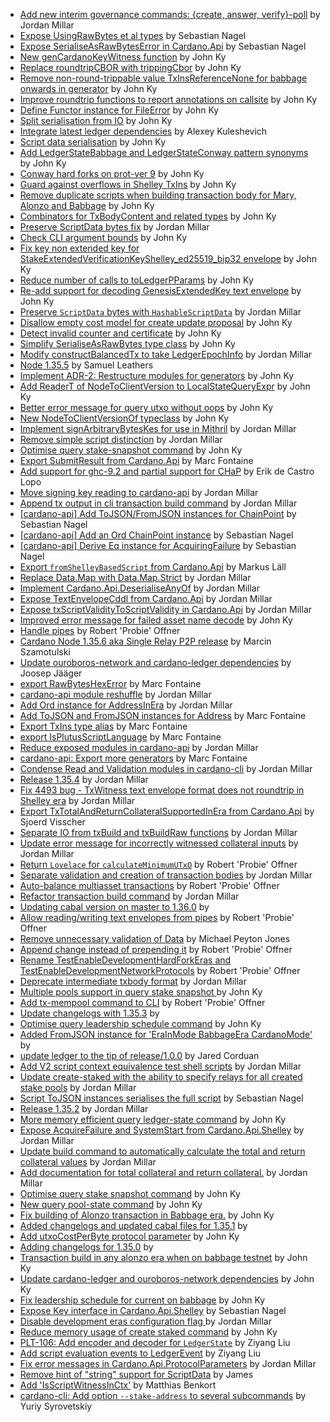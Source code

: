 - [Add new interim governance commands: {create, answer, verify}-poll](https://github.com/input-output-hk/cardano-node/pull/5112) by Jordan Millar
- [Expose UsingRawBytes et al types](https://github.com/input-output-hk/cardano-node/pull/5086) by Sebastian Nagel
- [Expose SerialiseAsRawBytesError in Cardano.Api](https://github.com/input-output-hk/cardano-node/pull/5085) by Sebastian Nagel
- [New genCardanoKeyWitness function](https://github.com/input-output-hk/cardano-node/pull/5071) by John Ky
- [Replace roundtripCBOR with trippingCbor](https://github.com/input-output-hk/cardano-node/pull/5069) by John Ky
- [Remove non-round-trippable value TxInsReferenceNone for babbage onwards in generator](https://github.com/input-output-hk/cardano-node/pull/5064) by John Ky
- [Improve roundtrip functions to report annotations on callsite](https://github.com/input-output-hk/cardano-node/pull/5063) by John Ky
- [Define Functor instance for FileError](https://github.com/input-output-hk/cardano-node/pull/5057) by John Ky
- [Split serialisation from IO](https://github.com/input-output-hk/cardano-node/pull/5049) by John Ky
- [Integrate latest ledger dependencies](https://github.com/input-output-hk/cardano-node/pull/5013) by Alexey Kuleshevich
- [Script data serialisation](https://github.com/input-output-hk/cardano-node/pull/5002) by John Ky
- [Add LedgerStateBabbage and LedgerStateConway pattern synonyms](https://github.com/input-output-hk/cardano-node/pull/5001) by John Ky
- [Conway hard forks on prot-ver 9](https://github.com/input-output-hk/cardano-node/pull/4988) by John Ky
- [Guard against overflows in Shelley TxIns](https://github.com/input-output-hk/cardano-node/pull/4956) by John Ky
- [Remove duplicate scripts when building transaction body for Mary, Alonzo and Babbage](https://github.com/input-output-hk/cardano-node/pull/4953) by John Ky
- [Combinators for TxBodyContent and related types](https://github.com/input-output-hk/cardano-node/pull/4941) by John Ky
- [Preserve ScriptData bytes fix](https://github.com/input-output-hk/cardano-node/pull/4926) by Jordan Millar
- [Check CLI argument bounds](https://github.com/input-output-hk/cardano-node/pull/4919) by John Ky
- [Fix key non extended key for StakeExtendedVerificationKeyShelley_ed25519_bip32 envelope](https://github.com/input-output-hk/cardano-node/pull/4918) by John Ky
- [Reduce number of calls to toLedgerPParams](https://github.com/input-output-hk/cardano-node/pull/4903) by John Ky
- [Re-add support for decoding GenesisExtendedKey text envelope](https://github.com/input-output-hk/cardano-node/pull/4894) by John Ky
- [Preserve `ScriptData` bytes with `HashableScriptData`](https://github.com/input-output-hk/cardano-node/pull/4886) by Jordan Millar
- [Disallow empty cost model for create update proposal](https://github.com/input-output-hk/cardano-node/pull/4885) by John Ky
- [Detect invalid counter and certificate](https://github.com/input-output-hk/cardano-node/pull/4880) by John Ky
- [Simplify SerialiseAsRawBytes type class](https://github.com/input-output-hk/cardano-node/pull/4876) by John Ky
- [Modify constructBalancedTx to take LedgerEpochInfo](https://github.com/input-output-hk/cardano-node/pull/4858) by Jordan Millar
- [Node 1.35.5](https://github.com/input-output-hk/cardano-node/pull/4851) by Samuel Leathers
- [Implement ADR-2: Restructure modules for generators](https://github.com/input-output-hk/cardano-node/pull/4833) by John Ky
- [Add ReaderT of NodeToClientVersion to LocalStateQueryExpr](https://github.com/input-output-hk/cardano-node/pull/4809) by John Ky
- [Better error message for query utxo without oops](https://github.com/input-output-hk/cardano-node/pull/4788) by John Ky
- [New NodeToClientVersionOf typeclass](https://github.com/input-output-hk/cardano-node/pull/4787) by John Ky
- [Implement signArbitraryBytesKes for use in Mithril](https://github.com/input-output-hk/cardano-node/pull/4779) by Jordan Millar
- [Remove simple script distinction](https://github.com/input-output-hk/cardano-node/pull/4763) by Jordan Millar
- [Optimise query stake-snapshot command](https://github.com/input-output-hk/cardano-node/pull/4754) by John Ky
- [Export SubmitResult from Cardano.Api](https://github.com/input-output-hk/cardano-node/pull/4753) by Marc Fontaine
- [Add support for ghc-9.2 and partial support for CHaP](https://github.com/input-output-hk/cardano-node/pull/4701) by Erik de Castro Lopo
- [Move signing key reading to cardano-api](https://github.com/input-output-hk/cardano-node/pull/4698) by Jordan Millar
- [Append tx output in cli transaction build command](https://github.com/input-output-hk/cardano-node/pull/4696) by Jordan Millar
- [[cardano-api] Add ToJSON/FromJSON instances for ChainPoint](https://github.com/input-output-hk/cardano-node/pull/4686) by Sebastian Nagel
- [[cardano-api] Add an Ord ChainPoint instance](https://github.com/input-output-hk/cardano-node/pull/4685) by Sebastian Nagel
- [[cardano-api] Derive Eq instance for AcquiringFailure](https://github.com/input-output-hk/cardano-node/pull/4683) by Sebastian Nagel
- [Export `fromShelleyBasedScript` from Cardano.Api](https://github.com/input-output-hk/cardano-node/pull/4682) by Markus Läll
- [Replace Data.Map with Data.Map.Strict](https://github.com/input-output-hk/cardano-node/pull/4675) by Jordan Millar
- [Implement Cardano.Api.DeserialiseAnyOf](https://github.com/input-output-hk/cardano-node/pull/4639) by Jordan Millar
- [Expose TextEnvelopeCddl from Cardano.Api](https://github.com/input-output-hk/cardano-node/pull/4635) by Jordan Millar
- [Expose txScriptValidityToScriptValidity in Cardano.Api](https://github.com/input-output-hk/cardano-node/pull/4628) by Jordan Millar
- [Improved error message for failed asset name decode](https://github.com/input-output-hk/cardano-node/pull/4626) by John Ky
- [Handle pipes](https://github.com/input-output-hk/cardano-node/pull/4625) by Robert 'Probie' Offner
- [Cardano Node 1.35.6 aka Single Relay P2P release](https://github.com/input-output-hk/cardano-node/pull/4612) by Marcin Szamotulski
- [Update ouroboros-network and cardano-ledger dependencies](https://github.com/input-output-hk/cardano-node/pull/4608) by Joosep Jääger
- [export RawBytesHexError](https://github.com/input-output-hk/cardano-node/pull/4599) by Marc Fontaine
- [cardano-api module reshuffle](https://github.com/input-output-hk/cardano-node/pull/4593) by Jordan Millar
- [Add Ord instance for AddressInEra](https://github.com/input-output-hk/cardano-node/pull/4587) by Jordan Millar
- [Add ToJSON and FromJSON instances for Address](https://github.com/input-output-hk/cardano-node/pull/4568) by Marc Fontaine
- [Export TxIns type alias](https://github.com/input-output-hk/cardano-node/pull/4565) by Marc Fontaine
- [export IsPlutusScriptLanguage](https://github.com/input-output-hk/cardano-node/pull/4554) by Marc Fontaine
- [Reduce exposed modules in cardano-api](https://github.com/input-output-hk/cardano-node/pull/4546) by Jordan Millar
- [cardano-api: Export more generators](https://github.com/input-output-hk/cardano-node/pull/4534) by Marc Fontaine
- [Condense Read and Validation modules in cardano-cli](https://github.com/input-output-hk/cardano-node/pull/4516) by Jordan Millar
- [Release 1.35.4](https://github.com/input-output-hk/cardano-node/pull/4508) by Jordan Millar
- [Fix 4493 bug - TxWitness text envelope format does not roundtrip in Shelley era](https://github.com/input-output-hk/cardano-node/pull/4501) by Jordan Millar
- [Export TxTotalAndReturnCollateralSupportedInEra from Cardano.Api](https://github.com/input-output-hk/cardano-node/pull/4496) by Sjoerd Visscher
- [Separate IO from txBuild and txBuildRaw functions](https://github.com/input-output-hk/cardano-node/pull/4491) by Jordan Millar
- [Update error message for incorrectly witnessed collateral inputs](https://github.com/input-output-hk/cardano-node/pull/4484) by Jordan Millar
- [Return `Lovelace` for `calculateMinimumUTxO`](https://github.com/input-output-hk/cardano-node/pull/4482) by Robert 'Probie' Offner
- [Separate validation and creation of transaction bodies](https://github.com/input-output-hk/cardano-node/pull/4468) by Jordan Millar
- [Auto-balance multiasset transactions](https://github.com/input-output-hk/cardano-node/pull/4450) by Robert 'Probie' Offner
- [Refactor transaction build command](https://github.com/input-output-hk/cardano-node/pull/4446) by Jordan Millar
- [Updating cabal version on master to 1.36.0](https://github.com/input-output-hk/cardano-node/pull/4391) by 
- [Allow reading/writing text envelopes from pipes](https://github.com/input-output-hk/cardano-node/pull/4384) by Robert 'Probie' Offner
- [Remove unnecessary validation of Data](https://github.com/input-output-hk/cardano-node/pull/4344) by Michael Peyton Jones
- [Append change instead of prepending it](https://github.com/input-output-hk/cardano-node/pull/4343) by Robert 'Probie' Offner
- [Rename TestEnableDevelopmentHardForkEras and TestEnableDevelopmentNetworkProtocols](https://github.com/input-output-hk/cardano-node/pull/4341) by Robert 'Probie' Offner
- [Deprecate intermediate txbody format](https://github.com/input-output-hk/cardano-node/pull/4303) by Jordan Millar
- [Multiple pools support in query stake snapshot ](https://github.com/input-output-hk/cardano-node/pull/4279) by John Ky
- [Add tx-mempool command to CLI](https://github.com/input-output-hk/cardano-node/pull/4276) by Robert 'Probie' Offner
- [Update changelogs with 1.35.3](https://github.com/input-output-hk/cardano-node/pull/4269) by 
- [Optimise query leadership schedule command](https://github.com/input-output-hk/cardano-node/pull/4250) by John Ky
- [Added FromJSON instance for 'EraInMode BabbageEra CardanoMode'](https://github.com/input-output-hk/cardano-node/pull/4249) by 
- [update ledger to the tip of release/1.0.0](https://github.com/input-output-hk/cardano-node/pull/4242) by Jared Corduan
- [Add V2 script context equivalence test shell scripts](https://github.com/input-output-hk/cardano-node/pull/4238) by Jordan Millar
- [Update create-staked with the ability to specify relays for all created stake pools](https://github.com/input-output-hk/cardano-node/pull/4234) by Jordan Millar
- [Script ToJSON instances serialises the full script](https://github.com/input-output-hk/cardano-node/pull/4223) by Sebastian Nagel
- [Release 1.35.2](https://github.com/input-output-hk/cardano-node/pull/4220) by Jordan Millar
- [More memory efficient query ledger-state command](https://github.com/input-output-hk/cardano-node/pull/4205) by John Ky
- [Expose AcquireFailure and SystemStart from Cardano.Api.Shelley](https://github.com/input-output-hk/cardano-node/pull/4199) by Jordan Millar
- [Update build command to automatically calculate the total and return collateral values](https://github.com/input-output-hk/cardano-node/pull/4198) by Jordan Millar
- [Add documentation for total collateral and return collateral.](https://github.com/input-output-hk/cardano-node/pull/4183) by Jordan Millar
- [Optimise query stake snapshot command](https://github.com/input-output-hk/cardano-node/pull/4179) by John Ky
- [New query pool-state command](https://github.com/input-output-hk/cardano-node/pull/4170) by John Ky
- [Fix building of Alonzo transaction in Babbage era.](https://github.com/input-output-hk/cardano-node/pull/4166) by John Ky
- [Added changelogs and updated cabal files for 1.35.1](https://github.com/input-output-hk/cardano-node/pull/4153) by 
- [Add utxoCostPerByte protocol parameter](https://github.com/input-output-hk/cardano-node/pull/4141) by John Ky
- [Adding changelogs for 1.35.0](https://github.com/input-output-hk/cardano-node/pull/4136) by 
- [Transaction build in any alonzo era when on babbage testnet](https://github.com/input-output-hk/cardano-node/pull/4135) by John Ky
- [Update cardano-ledger and ouroboros-network dependencies](https://github.com/input-output-hk/cardano-node/pull/4118) by John Ky
- [Fix leadership schedule for current on babbage](https://github.com/input-output-hk/cardano-node/pull/4106) by John Ky
- [Expose Key interface in Cardano.Api.Shelley](https://github.com/input-output-hk/cardano-node/pull/4048) by Sebastian Nagel
- [Disable development eras configuration flag ](https://github.com/input-output-hk/cardano-node/pull/4030) by Jordan Millar
- [Reduce memory usage of create staked command](https://github.com/input-output-hk/cardano-node/pull/4021) by John Ky
- [PLT-106: Add encoder and decoder for `LedgerState`](https://github.com/input-output-hk/cardano-node/pull/3993) by Ziyang Liu
- [Add script evaluation events to LedgerEvent](https://github.com/input-output-hk/cardano-node/pull/3984) by Ziyang Liu
- [Fix error messages in Cardano.Api.ProtocolParameters](https://github.com/input-output-hk/cardano-node/pull/3894) by Jordan Millar
- [Remove hint of "string" support for ScriptData](https://github.com/input-output-hk/cardano-node/pull/3775) by James
- [Add 'IsScriptWitnessInCtx'](https://github.com/input-output-hk/cardano-node/pull/3441) by Matthias Benkort
- [cardano-cli: Add option `--stake-address` to several subcommands](https://github.com/input-output-hk/cardano-node/pull/3404) by Yuriy Syrovetskiy
